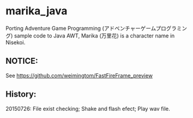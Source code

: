 ﻿# marika_java
Porting Adventure Game Programming (アドベンチャーゲームプログラミング) sample code to Java AWT, Marika (万里花) is a character name in Nisekoi.  

## NOTICE: 
See https://github.com/weimingtom/FastFireFrame_preview

## History:  
20150726: File exist checking; Shake and flash efect; Play wav file.     

